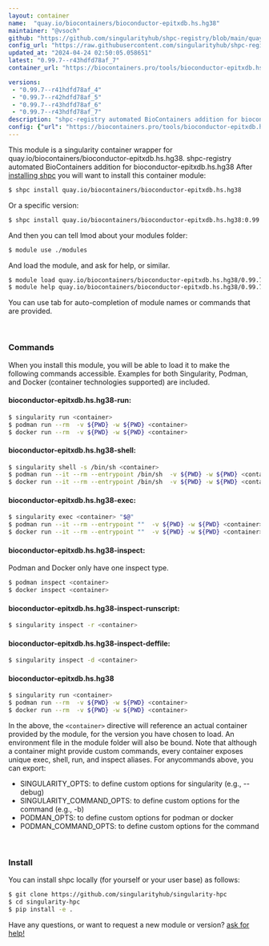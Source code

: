 ```yaml
---
layout: container
name:  "quay.io/biocontainers/bioconductor-epitxdb.hs.hg38"
maintainer: "@vsoch"
github: "https://github.com/singularityhub/shpc-registry/blob/main/quay.io/biocontainers/bioconductor-epitxdb.hs.hg38/container.yaml"
config_url: "https://raw.githubusercontent.com/singularityhub/shpc-registry/main/quay.io/biocontainers/bioconductor-epitxdb.hs.hg38/container.yaml"
updated_at: "2024-04-24 02:50:05.058651"
latest: "0.99.7--r43hdfd78af_7"
container_url: "https://biocontainers.pro/tools/bioconductor-epitxdb.hs.hg38"

versions:
 - "0.99.7--r41hdfd78af_4"
 - "0.99.7--r42hdfd78af_5"
 - "0.99.7--r43hdfd78af_6"
 - "0.99.7--r43hdfd78af_7"
description: "shpc-registry automated BioContainers addition for bioconductor-epitxdb.hs.hg38"
config: {"url": "https://biocontainers.pro/tools/bioconductor-epitxdb.hs.hg38", "maintainer": "@vsoch", "description": "shpc-registry automated BioContainers addition for bioconductor-epitxdb.hs.hg38", "latest": {"0.99.7--r43hdfd78af_7": "sha256:49dc69de89afc8997aea1b83dc86bead1b22ff31a5581ad4774cd4142589515e"}, "tags": {"0.99.7--r41hdfd78af_4": "sha256:6850ddf51fab1a808105bd409175d30a03d150f63b549091462a112d3fe9e980", "0.99.7--r42hdfd78af_5": "sha256:c4229a70f6496320029cb23654571d022e09cac9f0835ac8c26a340407891385", "0.99.7--r43hdfd78af_6": "sha256:bd373ec9144476b78fa091129feb5edb7fc70b9103e3f4f01f0c666609b3b547", "0.99.7--r43hdfd78af_7": "sha256:49dc69de89afc8997aea1b83dc86bead1b22ff31a5581ad4774cd4142589515e"}, "docker": "quay.io/biocontainers/bioconductor-epitxdb.hs.hg38"}
---
```


This module is a singularity container wrapper for quay.io/biocontainers/bioconductor-epitxdb.hs.hg38.
shpc-registry automated BioContainers addition for bioconductor-epitxdb.hs.hg38
After [installing shpc](#install) you will want to install this container module:


```bash
$ shpc install quay.io/biocontainers/bioconductor-epitxdb.hs.hg38
```

Or a specific version:

```bash
$ shpc install quay.io/biocontainers/bioconductor-epitxdb.hs.hg38:0.99.7--r43hdfd78af_7
```

And then you can tell lmod about your modules folder:

```bash
$ module use ./modules
```

And load the module, and ask for help, or similar.

```bash
$ module load quay.io/biocontainers/bioconductor-epitxdb.hs.hg38/0.99.7--r43hdfd78af_7
$ module help quay.io/biocontainers/bioconductor-epitxdb.hs.hg38/0.99.7--r43hdfd78af_7
```

You can use tab for auto-completion of module names or commands that are provided.

<br>

### Commands

When you install this module, you will be able to load it to make the following commands accessible.
Examples for both Singularity, Podman, and Docker (container technologies supported) are included.

#### bioconductor-epitxdb.hs.hg38-run:

```bash
$ singularity run <container>
$ podman run --rm  -v ${PWD} -w ${PWD} <container>
$ docker run --rm  -v ${PWD} -w ${PWD} <container>
```

#### bioconductor-epitxdb.hs.hg38-shell:

```bash
$ singularity shell -s /bin/sh <container>
$ podman run --it --rm --entrypoint /bin/sh  -v ${PWD} -w ${PWD} <container>
$ docker run --it --rm --entrypoint /bin/sh  -v ${PWD} -w ${PWD} <container>
```

#### bioconductor-epitxdb.hs.hg38-exec:

```bash
$ singularity exec <container> "$@"
$ podman run --it --rm --entrypoint ""  -v ${PWD} -w ${PWD} <container> "$@"
$ docker run --it --rm --entrypoint ""  -v ${PWD} -w ${PWD} <container> "$@"
```

#### bioconductor-epitxdb.hs.hg38-inspect:

Podman and Docker only have one inspect type.

```bash
$ podman inspect <container>
$ docker inspect <container>
```

#### bioconductor-epitxdb.hs.hg38-inspect-runscript:

```bash
$ singularity inspect -r <container>
```

#### bioconductor-epitxdb.hs.hg38-inspect-deffile:

```bash
$ singularity inspect -d <container>
```



#### bioconductor-epitxdb.hs.hg38

```bash
$ singularity run <container>
$ podman run --rm  -v ${PWD} -w ${PWD} <container>
$ docker run --rm  -v ${PWD} -w ${PWD} <container>
```


In the above, the `<container>` directive will reference an actual container provided
by the module, for the version you have chosen to load. An environment file in the
module folder will also be bound. Note that although a container
might provide custom commands, every container exposes unique exec, shell, run, and
inspect aliases. For anycommands above, you can export:

 - SINGULARITY_OPTS: to define custom options for singularity (e.g., --debug)
 - SINGULARITY_COMMAND_OPTS: to define custom options for the command (e.g., -b)
 - PODMAN_OPTS: to define custom options for podman or docker
 - PODMAN_COMMAND_OPTS: to define custom options for the command

<br>

### Install

You can install shpc locally (for yourself or your user base) as follows:

```bash
$ git clone https://github.com/singularityhub/singularity-hpc
$ cd singularity-hpc
$ pip install -e .
```

Have any questions, or want to request a new module or version? [ask for help!](https://github.com/singularityhub/singularity-hpc/issues)